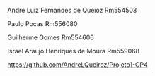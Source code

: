 Andre Luiz Fernandes de Queioz Rm554503

Paulo Poças Rm556080

Guilherme Gomes Rm554606

Israel  Araujo Henriques de Moura Rm559068

https://github.com/AndreLQueiroz/Projeto1-CP4
